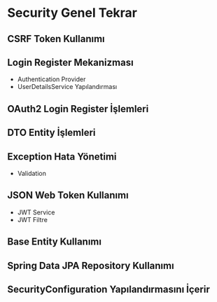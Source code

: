 # Security Genel Tekrar

## CSRF Token Kullanımı

## Login Register Mekanizması
- Authentication Provider
- UserDetailsService Yapılandırması

## OAuth2 Login Register İşlemleri

## DTO Entity İşlemleri

## Exception Hata Yönetimi
- Validation

## JSON Web Token Kullanımı
- JWT Service
- JWT Filtre

## Base Entity Kullanımı

## Spring Data JPA Repository Kullanımı

## SecurityConfiguration Yapılandırmasını İçerir
